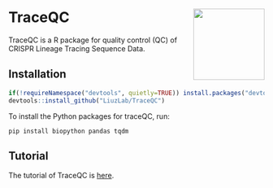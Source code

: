 # TraceQC <img src="man/figures/hexsticker.png" align="right" height="140"/>

TraceQC is a R package for quality control (QC) of CRISPR Lineage Tracing Sequence Data. 

## Installation

```r
if(!requireNamespace("devtools", quietly=TRUE)) install.packages("devtools")
devtools::install_github("LiuzLab/TraceQC")
```
To install the Python packages for traceQC, run:
```
pip install biopython pandas tqdm
```

## Tutorial
The tutorial of TraceQC is [here](https://liuzlab.github.io/TraceQC/).
